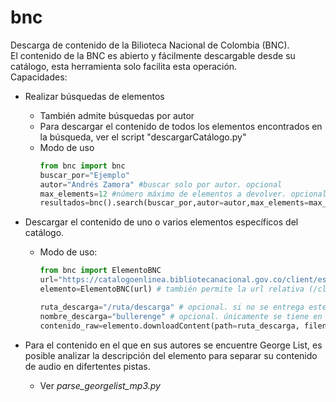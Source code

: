 # bnc
Descarga de contenido de la Bilioteca Nacional de Colombia (BNC). <br>
El contenido de la BNC es abierto y fácilmente descargable desde su catálogo, esta herramienta solo facilita esta operación. <br>
Capacidades:
- Realizar búsquedas de elementos 
    - También admite búsquedas por autor
    - Para descargar el contenido de todos los elementos encontrados en la búsqueda, ver el script "descargarCatálogo.py"
    - Modo de uso
        ```python
        from bnc import bnc
        buscar_por="Ejemplo"
        autor="Andrés Zamora" #buscar solo por autor. opcional
        max_elements=12 #número máximo de elementos a devolver. opcional. múltiplos de 12.
        resultados=bnc().search(buscar_por,autor=autor,max_elements=max_elements)
        ```

- Descargar el contenido de uno o varios elementos específicos del catálogo. 
    - Modo de uso:
        ```python
        from bnc import ElementoBNC
        url="https://catalogoenlinea.bibliotecanacional.gov.co/client/es_ES/bd/search/detailnonmodal/ent:$002f$002fSD_ASSET$002f0$002fSD_ASSET:58063/ada?qu=bullerengue"
        elemento=ElementoBNC(url) # también permite la url relativa (/client/es_ES/bd/...)

        ruta_descarga="/ruta/descarga" # opcional. si no se entrega este parámetro, no se descarga el contenido, únicamente se devuelve como variable
        nombre_descarga="bullerenge" # opcional. únicamente se tiene en cuenta si ruta_descarga existe. si no se entrega este parámetro, se descarga con su nombre original
        contenido_raw=elemento.downloadContent(path=ruta_descarga, filename=nombre_descarga)
        ```
- Para el contenido en el que en sus autores se encuentre George List, es posible analizar la descripción del elemento para separar su contenido de audio en difertentes pistas.
    - Ver *parse_georgelist_mp3.py*
